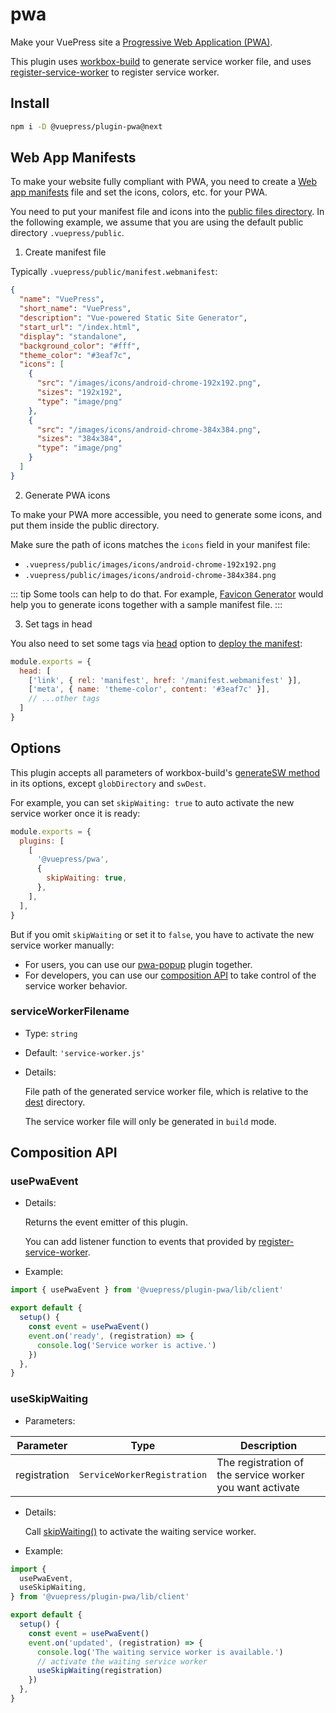 # pwa

<NpmBadge package="@vuepress/plugin-pwa" />

Make your VuePress site a [Progressive Web Application (PWA)](https://developer.mozilla.org/en-US/docs/Web/Progressive_web_apps).

This plugin uses [workbox-build](https://developers.google.com/web/tools/workbox/modules/workbox-build) to generate service worker file, and uses [register-service-worker](https://github.com/yyx990803/register-service-worker) to register service worker.

## Install

```bash
npm i -D @vuepress/plugin-pwa@next
```

## Web App Manifests

To make your website fully compliant with PWA, you need to create a [Web app manifests](https://developer.mozilla.org/en-US/docs/Web/Manifest) file and set the icons, colors, etc. for your PWA.

You need to put your manifest file and icons into the [public files directory](../../guide/assets.md#public-files). In the following example, we assume that you are using the default public directory `.vuepress/public`.

1. Create manifest file

Typically `.vuepress/public/manifest.webmanifest`:

```json
{
  "name": "VuePress",
  "short_name": "VuePress",
  "description": "Vue-powered Static Site Generator",
  "start_url": "/index.html",
  "display": "standalone",
  "background_color": "#fff",
  "theme_color": "#3eaf7c",
  "icons": [
    {
      "src": "/images/icons/android-chrome-192x192.png",
      "sizes": "192x192",
      "type": "image/png"
    },
    {
      "src": "/images/icons/android-chrome-384x384.png",
      "sizes": "384x384",
      "type": "image/png"
    }
  ]
}
```

2. Generate PWA icons

To make your PWA more accessible, you need to generate some icons, and put them inside the public directory.

Make sure the path of icons matches the `icons` field in your manifest file:

- `.vuepress/public/images/icons/android-chrome-192x192.png`
- `.vuepress/public/images/icons/android-chrome-384x384.png`

::: tip
Some tools can help to do that. For example, [Favicon Generator](https://realfavicongenerator.net/) would help you to generate icons together with a sample manifest file.
:::

3. Set tags in head

You also need to set some tags via [head](../config.md#head) option to [deploy the manifest](https://developer.mozilla.org/en-US/docs/Web/Manifest#deploying_a_manifest_with_the_link_tag):

```js
module.exports = {
  head: [
    ['link', { rel: 'manifest', href: '/manifest.webmanifest' }],
    ['meta', { name: 'theme-color', content: '#3eaf7c' }],
    // ...other tags
  ]
}
```

## Options

This plugin accepts all parameters of workbox-build's [generateSW method](https://developers.google.com/web/tools/workbox/reference-docs/latest/module-workbox-build#.generateSW) in its options, except `globDirectory` and `swDest`.

For example, you can set `skipWaiting: true` to auto activate the new service worker once it is ready:

```js
module.exports = {
  plugins: [
    [
      '@vuepress/pwa',
      {
        skipWaiting: true,
      },
    ],
  ],
}
```

But if you omit `skipWaiting` or set it to `false`, you have to activate the new service worker manually:

- For users, you can use our [pwa-popup](./pwa-popup.md) plugin together.
- For developers, you can use our [composition API](#composition-api) to take control of the service worker behavior.

### serviceWorkerFilename

- Type: `string`

- Default: `'service-worker.js'`

- Details:

  File path of the generated service worker file, which is relative to the [dest](../config.md#dest) directory.

  The service worker file will only be generated in `build` mode.

## Composition API

### usePwaEvent

- Details:

  Returns the event emitter of this plugin.
  
  You can add listener function to events that provided by [register-service-worker](https://github.com/yyx990803/register-service-worker).

- Example:

```ts
import { usePwaEvent } from '@vuepress/plugin-pwa/lib/client'

export default {
  setup() {
    const event = usePwaEvent()
    event.on('ready', (registration) => {
      console.log('Service worker is active.')
    })
  },
}
```

### useSkipWaiting

- Parameters:

|  Parameter   | Type                        | Description                                              |
| ------------ | --------------------------- | -------------------------------------------------------- |
| registration | `ServiceWorkerRegistration` | The registration of the service worker you want activate |

- Details:

  Call [skipWaiting()](https://developer.mozilla.org/en-US/docs/Web/API/ServiceWorkerGlobalScope/skipWaiting) to activate the waiting service worker.

- Example:

```ts
import {
  usePwaEvent,
  useSkipWaiting,
} from '@vuepress/plugin-pwa/lib/client'

export default {
  setup() {
    const event = usePwaEvent()
    event.on('updated', (registration) => {
      console.log('The waiting service worker is available.')
      // activate the waiting service worker
      useSkipWaiting(registration)
    })
  },
}
```

